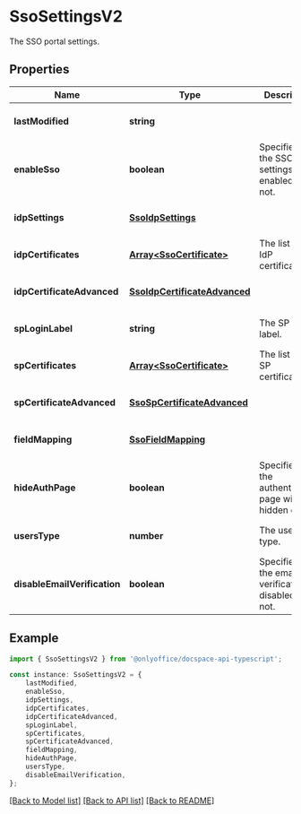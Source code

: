 # SsoSettingsV2

The SSO portal settings.

## Properties

Name | Type | Description | Notes
------------ | ------------- | ------------- | -------------
**lastModified** | **string** |  | [optional] [default to undefined]
**enableSso** | **boolean** | Specifies if the SSO settings are enabled or not. | [optional] [default to undefined]
**idpSettings** | [**SsoIdpSettings**](SsoIdpSettings.md) |  | [optional] [default to undefined]
**idpCertificates** | [**Array&lt;SsoCertificate&gt;**](SsoCertificate.md) | The list of the IdP certificates. | [optional] [default to undefined]
**idpCertificateAdvanced** | [**SsoIdpCertificateAdvanced**](SsoIdpCertificateAdvanced.md) |  | [optional] [default to undefined]
**spLoginLabel** | **string** | The SP login label. | [optional] [default to undefined]
**spCertificates** | [**Array&lt;SsoCertificate&gt;**](SsoCertificate.md) | The list of the SP certificates. | [optional] [default to undefined]
**spCertificateAdvanced** | [**SsoSpCertificateAdvanced**](SsoSpCertificateAdvanced.md) |  | [optional] [default to undefined]
**fieldMapping** | [**SsoFieldMapping**](SsoFieldMapping.md) |  | [optional] [default to undefined]
**hideAuthPage** | **boolean** | Specifies if the authentication page will be hidden or not. | [optional] [default to undefined]
**usersType** | **number** | The user type. | [optional] [default to undefined]
**disableEmailVerification** | **boolean** | Specifies if the email verification is disabled or not. | [optional] [default to undefined]

## Example

```typescript
import { SsoSettingsV2 } from '@onlyoffice/docspace-api-typescript';

const instance: SsoSettingsV2 = {
    lastModified,
    enableSso,
    idpSettings,
    idpCertificates,
    idpCertificateAdvanced,
    spLoginLabel,
    spCertificates,
    spCertificateAdvanced,
    fieldMapping,
    hideAuthPage,
    usersType,
    disableEmailVerification,
};
```

[[Back to Model list]](../README.md#documentation-for-models) [[Back to API list]](../README.md#documentation-for-api-endpoints) [[Back to README]](../README.md)
